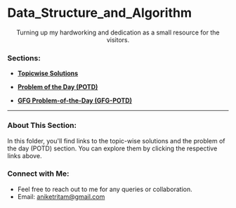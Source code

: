 #   Data_Structure_and_Algorithm

<p align="center">Turning up my hardworking and dedication as a small resource for the visitors.
</p>

<h3 align="left">Sections:</h3>

- **[Topicwise Solutions](https://github.com/Aashwin11/Data_Structure_and_Algorithm/blob/main/TopicWise_Solution/readme.md)**

- **[Problem of the Day (POTD)](https://github.com/Aashwin11/Data_Structure_and_Algorithm/blob/main/Problem-of-the-Day-POTD/readme.md)**
- **[GFG Problem-of-the-Day (GFG-POTD)](https://github.com/Aashwin11/Data_Structure_and_Algorithm/tree/main/GFG-Problem-of-the-day/readme.md)**

---

### About This Section:

In this folder, you'll find links to the topic-wise solutions and the problem of the day (POTD) section. You can explore them by clicking the respective links above.

### Connect with Me:
- Feel free to reach out to me for any queries or collaboration.
- Email: [aniketritam@gmail.com](mailto:aniketritam@gmail.com)

